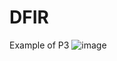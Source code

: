 # DFIR

Example of P3
![image](https://user-images.githubusercontent.com/50979196/208254847-2ea6c06d-db2c-49ea-9f1e-60f1fa61e7ec.png)
